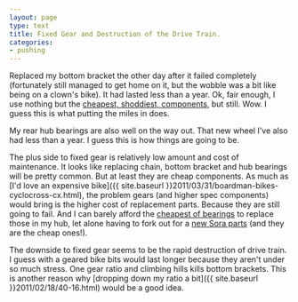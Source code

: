 ```yaml
---
layout: page
type: text
title: Fixed Gear and Destruction of the Drive Train. 
categories: 
- pushing
---
```

Replaced my bottom bracket the other day after it failed completely (fortunately still managed to get home on it, but the wobble was a bit like being on a clown's bike). It had lasted less than a year. Ok, fair enough, I use nothing but the [cheapest, shoddiest, components](http://www.halfords.com/webapp/wcs/stores/servlet/product_storeId_10001_catalogId_10151_productId_158184_categoryId_210159_langId_-1?cm_sp=Intelligent_Offer-_-Product_List_Zone_1-_-Blank&iozone=PLPz1), but still. Wow. I guess this is what putting the miles in does. 

My rear hub bearings are also well on the way out. That new wheel I've also had less than a year. I guess this is how things are going to be. 

The plus side to fixed gear is relatively low amount and cost of maintenance. It looks like replacing chain, bottom bracket and hub bearings will be pretty common. But at least they are cheap components. As much as [I'd love an expensive bike]({{ site.baseurl }}2011/03/31/boardman-bikes-cyclocross-cx.html), the problem gears (and higher spec components) would bring is the higher cost of replacement parts. Because they are still going to fail. And I can barely afford the [cheapest of bearings](http://twitter.com/#!/atomicules/status/65553378704506880) to replace those in my hub, let alone having to fork out for a [new Sora parts](http://www.wiggle.co.uk/?s=Shimano+sora) (and they are the cheap ones!). 

The downside to fixed gear seems to be the rapid destruction of drive train. I guess with a geared bike bits would last longer because they aren't under so much stress. One gear ratio and climbing hills kills bottom brackets. This is another reason why [dropping down my ratio a bit]({{ site.baseurl }}2011/02/18/40-16.html) would be a good idea. 
